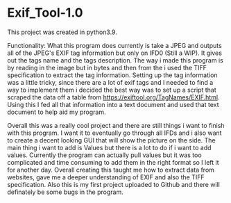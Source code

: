 # Exif_Tool-1.0

This project was created in python3.9.

Functionality: What this program does currently is take a JPEG and outputs all of the JPEG's EXIF tag information but only on IFD0 (Still a WIP). It gives out the tags name and the tags description. The way i made this program is by reading in the image but in bytes and then from the i used the TIFF specification to extract the tag information. Setting up the tag information was a little tricky, since there are a lot of exif tags and I needed to find a way to implement them i decided the best way was to set up a script that scraped the data off a table from https://exiftool.org/TagNames/EXIF.html. Using this I fed all that information into a text document and used that text document to help aid my program.

Overall this was a really cool project and there are still things i want to finish with this program. I want it to eventually go through all IFDs and i also want to create a decent looking GUI that will show the picture on the side. The main thing i want to add is Values but there is a lot to do if i want to add values. Currently the program can actually pull values but it was too complicated and time consuming to add them in the right format so I left it for another day. Overall creating this taught me how to extract data from websites, gave me a deeper understanding of EXIF and also the TIFF specification. Also this is my first project uploaded to Github and there will definately be some bugs in the program.
